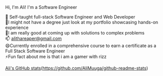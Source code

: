 Hi, I'm Ali!
I'm a Software Engineer 


🔭 Self-taught full-stack Software Engineer and Web Developer<br/>
🌱I might not have a degree just look at my  portfolio showcasing hands-on experience<br/>
💬I am really good at coming up with solutions to complex problems<br/>
📫 alithareaper@gmail.com<br/>
😄Currently enrolled in a comprehensive course to earn a certificate as a Full Stack Software Engineer<br/>
⚡Fun fact about me is that i am a gamer with rizz<br/>

<!-- GitHub stats from https://github.com/anuraghazra/github-readme-stats.git -->
[Ali's GitHub stats](https://github-readme-stats.vercel.app/api?username=AliMuuga&count_private=true&show_icons=true&theme=radical&hide_rank=false)(https://github.com/AliMuuga/github-readme-stats)


